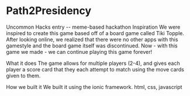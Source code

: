 # Path2Presidency
Uncommon Hacks entry -- meme-based hackathon 
Inspiration
We were inspired to create this game based off of a board game called Tiki Topple. After looking online, we realized that there were no other apps with this gamestyle and the board game itself was discontinued. Now - with this game we made - we can continue playing this game forever!

What it does
The game allows for multiple players (2-4), and gives each player a score card that they each attempt to match using the move cards given to them.

How we built it
We built it using the ionic framework.
html, css, javascript 

